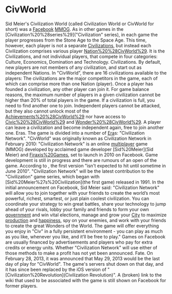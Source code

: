 # CivWorld

Sid Meier's Civilization World (called Civilization World or CivWorld for short) was a [Facebook](Facebook) [MMOG](MMOG).
As in other games in the [Civilization%20%28series%29]("Civilization" series), in each game the player progresses from the Stone Age to the Space Age. This time, however, each player is not a separate [Civilizations](civilization), but instead each Civilization comprises various player [Nation%20%28CivWorld%29](Nations). It is the Civilizations, and not individual players, that compete in four categories: Culture, Economics, Domination and Technology.
Civilizations.
By default, new players are not members of any civilization, and start out as independent Nations. In "CivWorld", there are 16 civilizations available to the players:
The civilizations are the major competitors in the game, each of which can comprise more than one Nation (player). Once a player has founded a civilization, any other player can join it. For game balance reasons, the maximum number of players in a given civilization cannot be higher than 20% of total players in the game. If a civilization is full, you need to find another one to join.
Independent players cannot be attacked, but they also cannot unlock most of the [Achievements%20%28CivWorld%29](achievements) nor have access to [Civic%20%28CivWorld%29](Civics) and [Wonder%20%28CivWorld%29](Wonders). A player can leave a civilization and become independent again, free to join another one.
Eras.
The game is divided into a number of [Era](Era)s:
"Civilization Network".
"CivWorld" was originally known as Civilization Network in February 2010:
"Civilization Network" is an online [multiplayer](multiplayer) game (MMOG) developed by acclaimed game developer [Sid%20Meier](Sid Meier) and [Firaxis%20Games](Firaxis), set to launch in 2010 on Facebook. Game development is still in progress and there are rumours of an open of the game. According to , the first version "isn't expected to hit until sometime in June 2010".
"Civilization Network" will be the latest contribution to the "Civilization" game series, which began with [Sid%20Meier%27s%20Civilization](the first game) released in 1991.
In the initial announcement on Facebook, Sid Meier said:
"Civilization Network" will allow you to join together with your friends to create the world’s most powerful, richest, smartest, or just plain coolest civilization. You can coordinate your strategy to win great battles, share your technology to jump ahead of your rivals, lobby your family and friends to form your own [government](government) and win vital elections, manage and grow your [City](cities) to maximize [production](production) and [happiness](happiness), spy on your enemies, and work with your friends to create the great Wonders of the World. The game will offer everything you enjoy in "Civ" in a fully persistent environment - you can play as much as you like, whenever you like, and it’ll be free to play."
Games on Facebook are usually financed by advertisements and players who pay for extra credits or energy units. Whether "Civilization Network" will use either of those methods to make a profit has not yet been announced.
Fate.
On February 28, 2013, it was announced that May 29, 2013 would be the last day of play for "CivWorld". The game's servers shut down on that day, and it has since been replaced by the iOS version of "[Civilization%20Revolution](Civilization Revolution)". A (broken) link to the wiki that used to be associated with the game is still shown on Facebook for former players.